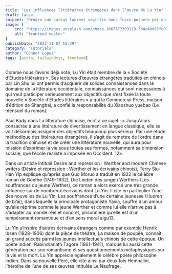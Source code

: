 ```yaml
---
title: "Les influences littéraires étrangères dans l’œuvre de Lu Yin"
draft: false
snippet: "Ornare cum cursus laoreet sagittis nunc fusce posuere per euismod dis vehicula a, semper fames lacus maecenas dictumst pulvinar neque enim non potenti. Torquent hac sociosqu eleifend potenti."
image: {
    src: "https://images.unsplash.com/photo-1667372393119-3d4c48d07fc9?&fit=crop&w=430&h=240",
    alt: "frontend master"
}
publishDate: "2022-11-07 15:39"
category: "Tutorials"
author: "Connor Lopez"
tags: [astro, tailwindcss, frontend]
---
```



Comme nous l’avons déjà noté, Lu Yin était membre de la « Société d’Etudes littéraires ». Ses lectures d’œuvres étrangères traduites en chinois par Lin Shu lui ont permis d’acquérir de solides connaissances dans le domaine de la littérature occidentale, connaissances qui sont nécessaires à qui veut participer sérieusement aux objectifs que s’est fixée la toute nouvelle « Société d’Etudes littéraires » à qui la Commercial Press, maison d’édition de Shanghai, a confié la responsabilité du Xiaoshuo yuebao (Le mensuel du roman).

Paul Bady dans La littérature chinoise, écrit à ce sujet : « Jusqu’alors consacrée à une littérature de divertissement en langue classique, elle se voit désormais assigner des objectifs beaucoup plus sérieux. Par une étude méthodique des littératures étrangères, il s’agit de remettre de l’ordre dans la tradition chinoise et de créer une littérature nouvelle, qui aura pour mission d’exprimer la vie sous toutes ses formes, notamment sa dimension sociale, que l’école réaliste a imposée en Occident. 12».

Dans un article intitulé Desire and repression : Werther and modern Chinese writers (Désire et répression : Werther et les écrivains chinois), Terry Siu-Han Yip explique qu’après que Guo Moruo a traduit en 1922 le célèbre roman de Goethe (1749-1832), Die Leiden des jungen Werthers (Les souffrances du jeune Werther), ce roman a alors exercé une très grande influence sur de nombreux écrivains dont Lu Yin. Il cite en particulier l’une des nouvelles de Lu Yin, Les souffrances d’une certaine jeunesse (Huoren de bi’ai), dans laquelle la principale protagoniste Yaxia, souffre d’un amour qu’elle réprime comme le jeune Werther et comme lui elle n’arrive pas à s’adapter au monde réel et concret, prisonnière qu’elle est d’un tempérament romantique et d’un sens moral aigu13.

Lu Yin s’inspire d’autres écrivains étrangers comme par exemple Henrik Ibsen (1828-1906) dont la pièce de théâtre, La maison de poupée, connaît un grand succès parmi les jeunes intellectuels chinois de cette époque. Un poète indien, Rabindranath Tagore (1861-1941), marque lui aussi cette génération par son romantisme et ses questionnements métaphysiques sur la vie et la mort. Lu Yin apprécie également le célèbre poète philosophe indien. Dans sa nouvelle Père, elle cite ainsi par deux fois Hemnalini, l’héroïne de l’une de ses œuvres intitulée Le Naufrage.
